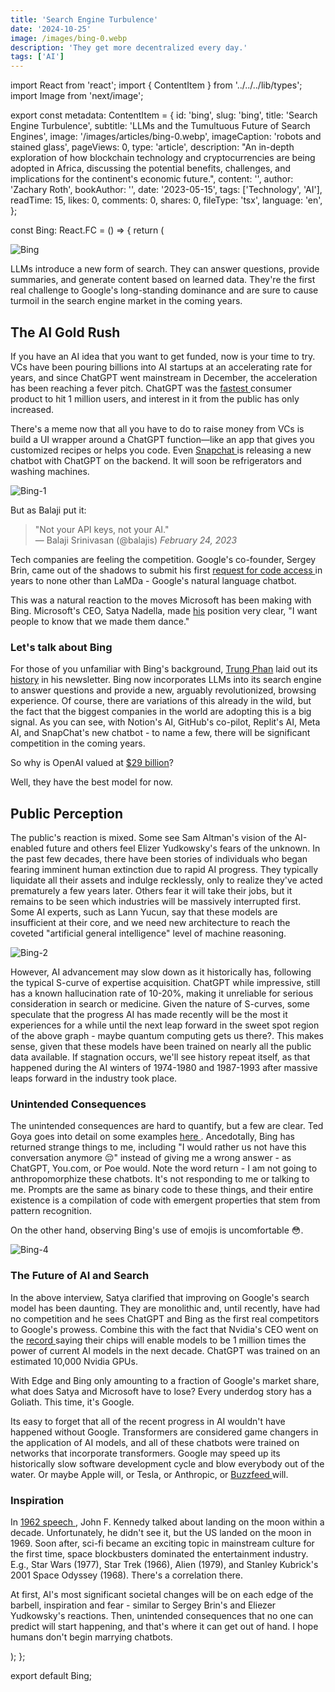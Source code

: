 ```yaml
---
title: 'Search Engine Turbulence'
date: '2024-10-25'
image: /images/bing-0.webp
description: 'They get more decentralized every day.'
tags: ['AI']
---
```


import React from 'react';
import { ContentItem } from '../../../lib/types';
import Image from 'next/image';

export const metadata: ContentItem = {
id: 'bing',
slug: 'bing',
title: 'Search Engine Turbulence',
subtitle: 'LLMs and the Tumultuous Future of Search Engines',
image: '/images/articles/bing-0.webp',
imageCaption: 'robots and stained glass',
pageViews: 0,
type: 'article',
description:
"An in-depth exploration of how blockchain technology and cryptocurrencies are being adopted in Africa, discussing the potential benefits, challenges, and implications for the continent's economic future.",
content: '',
author: 'Zachary Roth',
bookAuthor: '',
date: '2023-05-15',
tags: ['Technology', 'AI'],
readTime: 15,
likes: 0,
comments: 0,
shares: 0,
fileType: 'tsx',
language: 'en',
};

const Bing: React.FC = () => {
return (

<article>
<img src="/images/articles/bing-0.webp" alt="Bing" className="article-image" />
<p>
LLMs introduce a new form of search. They can answer questions, provide summaries, and
generate content based on learned data. They're the first real challenge to Google's
long-standing dominance and are sure to cause turmoil in the search engine market in the
coming years.
</p>
<h2>The AI Gold Rush</h2>
<p>
If you have an AI idea that you want to get funded, now is your time to try. VCs have been
pouring billions into AI startups at an accelerating rate for years, and since ChatGPT went
mainstream in December, the acceleration has been reaching a fever pitch. ChatGPT was the
<a href="https://www.reuters.com/technology/chatgpt-sets-record-fastest-growing-user-base-analyst-note-2023-02-01/">
fastest
</a>
consumer product to hit 1 million users, and interest in it from the public has only increased.
</p>
<p>
There's a meme now that all you have to do to raise money from VCs is build a UI wrapper
around a ChatGPT function—like an app that gives you customized recipes or helps you code.
Even
<a href="https://www.theverge.com/2023/2/27/23614959/snapchat-my-ai-chatbot-chatgpt-openai-plus-subscription">
Snapchat
</a>
is releasing a new chatbot with ChatGPT on the backend. It will soon be refrigerators and
washing machines.
</p>
<img src="/images/articles/bing-1.webp" alt="Bing-1" className="article-image" />
<p>But as Balaji put it:</p>
<blockquote>
"Not your API keys, not your AI."
<footer>
— Balaji Srinivasan (@balajis) <cite>February 24, 2023</cite>
</footer>
</blockquote>
<p>
Tech companies are feeling the competition. Google's co-founder, Sergey Brin, came out of
the shadows to submit his first
<a href="https://www.forbes.com/sites/richardnieva/2023/01/31/sergey-brin-code-request-lamda/?sh=751f6a857ce6">
request for code access
</a>
in years to none other than LaMDa - Google's natural language chatbot.
</p>
<p>
This was a natural reaction to the moves Microsoft has been making with Bing. Microsoft's
CEO, Satya Nadella, made <a href="https://www.youtube.com/watch?v=UcLw-CNySiA">his</a>
position very clear, "I want people to know that we made them dance."
</p>
<h3>Let's talk about Bing</h3>
<p>
For those of you unfamiliar with Bing's background,
<a href="https://www.readtrung.com/">Trung Phan</a> laid out its
<a href="https://www.readtrung.com/p/bing-a-history-in-7-stories">history</a> in his
newsletter. Bing now incorporates LLMs into its search engine to answer questions and
provide a new, arguably revolutionized, browsing experience. Of course, there are variations
of this already in the wild, but the fact that the biggest companies in the world are
adopting this is a big signal. As you can see, with Notion's AI, GitHub's co-pilot, Replit's
AI, Meta AI, and SnapChat's new chatbot - to name a few, there will be significant
competition in the coming years.
</p>
<p>
So why is OpenAI valued at
<a href="https://bdtechtalks.com/2023/01/09/openai-tender-offer/">$29 billion</a>?
</p>
<p>Well, they have the best model for now.</p>
<h2>Public Perception</h2>
<p>
The public's reaction is mixed. Some see Sam Altman's vision of the AI-enabled future and
others feel Elizer Yudkowsky's fears of the unknown. In the past few decades, there have
been stories of individuals who began fearing imminent human extinction due to rapid AI
progress. They typically liquidate all their assets and indulge recklessly, only to realize
they've acted prematurely a few years later. Others fear it will take their jobs, but it
remains to be seen which industries will be massively interrupted first. Some AI experts,
such as Lann Yucun, say that these models are insufficient at their core, and we need new architecture to
reach the coveted "artificial general intelligence" level of machine reasoning.
</p>
<Image src="/images/articles/bing-2.webp" alt="Bing-2" width={800} height={600} />
<p></p>
<p>
However, AI advancement may slow down as it historically has, following the typical S-curve
of expertise acquisition. ChatGPT while impressive, still has a known hallucination rate of
10-20%, making it unreliable for serious consideration in search or medicine. Given the
nature of S-curves, some speculate that the progress AI has made recently will be the most
it experiences for a while until the next leap forward in the sweet spot region of the
above graph - maybe quantum computing gets us there?. This makes sense, given that these
models have been trained on nearly all the public data available. If stagnation occurs,
we'll see history repeat itself, as that happened during the AI winters of 1974-1980 and
1987-1993 after massive leaps forward in the industry took place.
</p>
<h3>Unintended Consequences</h3>
<p>
The unintended consequences are hard to quantify, but a few are clear. Ted Goya goes into
detail on some examples
<a href="https://www.honest-broker.com/p/over-the-course-72-hours-microsofts utm_source=substack&utm_campaign=post_embed&utm_medium=web">
here
</a>
. Ancedotally, Bing has returned strange things to me, including "I would rather us not have
this conversation anymore 😔" instead of giving me a wrong answer - as ChatGPT, You.com, or
Poe would. Note the word return - I am not going to anthropomorphize these chatbots. It's
not responding to me or talking to me. Prompts are the same as binary code to these things,
and their entire existence is a compilation of code with emergent properties that stem from pattern recognition.
</p>
<p>On the other hand, observing Bing's use of emojis is uncomfortable 😳.</p>
<Image src="/images/articles/bing-4.webp" alt="Bing-4" width={800} height={600} />
<h3>The Future of AI and Search</h3>
<p>
In the above interview, Satya clarified that improving on Google's search model has been
daunting. They are monolithic and, until recently, have had no competition and he sees ChatGPT
and Bing as the first real competitors to Google's prowess. Combine this with the fact that
Nvidia's CEO went on the
<a href="https://www.pcgamer.com/nvidia-predicts-ai-models-one-million-times-more-powerful-than-chatgpt-within-10-years/">
record
</a>
saying their chips will enable models to be 1 million times the power of current AI models in the next
decade. ChatGPT was trained on an estimated 10,000 Nvidia GPUs.
</p>
<p>
With Edge and Bing only amounting to a fraction of Google's market share, what does Satya
and Microsoft have to lose? Every underdog story has a Goliath. This time, it's Google.
</p>
<p>
Its easy to forget that all of the recent progress in AI wouldn't have happened without
Google. Transformers are considered game changers in the application of AI models, and all
of these chatbots were trained on networks that incorporate transformers. Google may speed
up its historically slow software development cycle and blow everybody out of the water. Or
maybe Apple will, or Tesla, or Anthropic, or
<a href="https://hackernoon.com/how-buzzfeed-plans-to-use-ai-to-generate-listicles-and-more-content">
Buzzfeed
</a>
will.
</p>
<h3>Inspiration</h3>
<p>
In
<a href="https://www.npr.org/2022/09/12/1122375097/space-exploration-jfk-we-choose-the-moon-speech#:~:text=His%20%22We%20Choose%20the%20Moon%22%20speech%20became%20a%20pivotal%20moment,at%20Rice%20University%20in%20Houston.">
1962 speech
</a>
, John F. Kennedy talked about landing on the moon within a decade. Unfortunately, he didn't
see it, but the US landed on the moon in 1969. Soon after, sci-fi became an exciting topic
in mainstream culture for the first time, space blockbusters dominated the entertainment
industry. E.g., Star Wars (1977), Star Trek (1966), Alien (1979), and Stanley Kubrick's 2001
Space Odyssey (1968). There's a correlation there.
</p>
<p>
At first, AI's most significant societal changes will be on each edge of the barbell,
inspiration and fear - similar to Sergey Brin's and Eliezer Yudkowsky's reactions. Then,
unintended consequences that no one can predict will start happening, and that's where it
can get out of hand. I hope humans don't begin marrying chatbots.
</p>
</article>
);
};

export default Bing;
